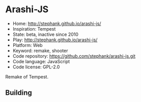 # Arashi-JS

- Home: http://stephank.github.io/arashi-js/
- Inspiration: Tempest
- State: beta, inactive since 2010
- Play: http://stephank.github.io/arashi-js/
- Platform: Web
- Keyword: remake, shooter
- Code repository: https://github.com/stephank/arashi-js.git
- Code language: JavaScript
- Code license: GPL-2.0

Remake of Tempest.

## Building
